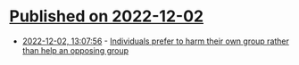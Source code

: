 # [Published on 2022-12-02](index.md)

* [2022-12-02, 13:07:56](https://news.ycombinator.com/item?id=33829975) - [Individuals prefer to harm their own group rather than help an opposing group](https://www.pnas.org/doi/10.1073/pnas.2215633119)
